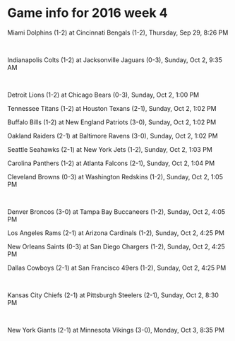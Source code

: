 # Game info for 2016 week 4

Miami Dolphins (1-2) at Cincinnati Bengals (1-2), Thursday, Sep 29, 8:26 PM


<br/>

Indianapolis Colts (1-2) at Jacksonville Jaguars (0-3), Sunday, Oct 2, 9:35 AM


<br/>

Detroit Lions (1-2) at Chicago Bears (0-3), Sunday, Oct 2, 1:00 PM

Tennessee Titans (1-2) at Houston Texans (2-1), Sunday, Oct 2, 1:02 PM

Buffalo Bills (1-2) at New England Patriots (3-0), Sunday, Oct 2, 1:02 PM

Oakland Raiders (2-1) at Baltimore Ravens (3-0), Sunday, Oct 2, 1:02 PM

Seattle Seahawks (2-1) at New York Jets (1-2), Sunday, Oct 2, 1:03 PM

Carolina Panthers (1-2) at Atlanta Falcons (2-1), Sunday, Oct 2, 1:04 PM

Cleveland Browns (0-3) at Washington Redskins (1-2), Sunday, Oct 2, 1:05 PM


<br/>

Denver Broncos (3-0) at Tampa Bay Buccaneers (1-2), Sunday, Oct 2, 4:05 PM

Los Angeles Rams (2-1) at Arizona Cardinals (1-2), Sunday, Oct 2, 4:25 PM

New Orleans Saints (0-3) at San Diego Chargers (1-2), Sunday, Oct 2, 4:25 PM

Dallas Cowboys (2-1) at San Francisco 49ers (1-2), Sunday, Oct 2, 4:25 PM


<br/>

Kansas City Chiefs (2-1) at Pittsburgh Steelers (2-1), Sunday, Oct 2, 8:30 PM


<br/>

New York Giants (2-1) at Minnesota Vikings (3-0), Monday, Oct 3, 8:35 PM

